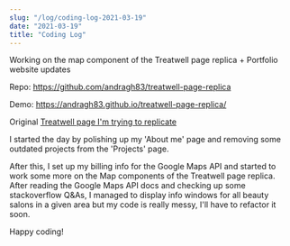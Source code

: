 ```yaml
---
slug: "/log/coding-log-2021-03-19"
date: "2021-03-19"
title: "Coding Log"
---
```


Working on the map component of the Treatwell page replica + Portfolio website updates
<p>Repo: <a href="https://github.com/andragh83/treatwell-page-replica" target="_blank"> https://github.com/andragh83/treatwell-page-replica </a> </p>
<p>Demo: <a href="https://andragh83.github.io/treatwell-page-replica/" target="_blank"> https://andragh83.github.io/treatwell-page-replica/ </a></p> 
<p>Original <a href='https://www.treatwell.co.uk/places/treatment-balayage/offer-type-local/in-west-london-london-uk/'>Treatwell page I'm trying to replicate</a></p>

<p>I started the day by polishing up my 'About me' page and removing some outdated projects from the 'Projects' page.</p>
<p>After this, I set up my billing info for the Google Maps API and started to work some more on the Map components of the Treatwell page replica. After reading the Google Maps API docs and checking up some stackoverflow Q&As, I managed to display info windows for all beauty salons in a given area but my code is really messy, I'll have to refactor it soon.</p>
<p>Happy coding!</p>


